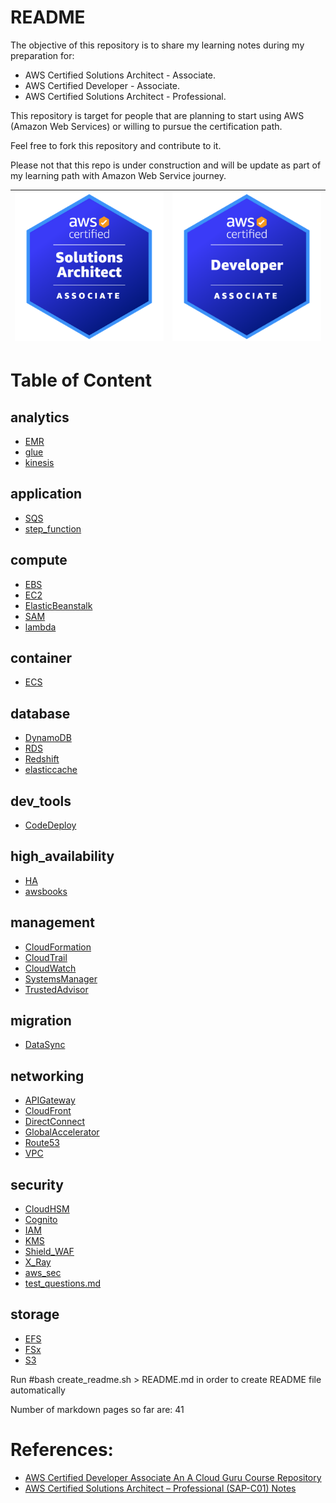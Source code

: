 # README

The objective of this repository is to share my learning notes during my preparation for:

- AWS Certified Solutions Architect - Associate.
- AWS Certified Developer - Associate.
- AWS Certified Solutions Architect - Professional.

This repository is target for people that are planning to start using AWS (Amazon Web Services) or willing to pursue the certification path.

Feel free to fork this repository and contribute to it.

Please not that this repo is under construction and will be update as part of my learning path with Amazon Web Service journey.



| <img src="./images/sa-ass.png" alt="drawing" width="400"/> | <img src="./images/devops-ass.png" alt="drawing" width="400"/> |
| ---------------------------------------------------------- | ------------------------------------------------------------ |

 

# Table of Content

## analytics
- [EMR](analytics/EMR.markdown)
- [glue](analytics/glue.markdown)
- [kinesis](analytics/kinesis.markdown)
## application
- [SQS](application/SQS.markdown)
- [step_function](application/step_function.markdown)
## compute
- [EBS](compute/EBS.markdown)
- [EC2](compute/EC2.markdown)
- [ElasticBeanstalk](compute/ElasticBeanstalk.markdown)
- [SAM](compute/SAM.markdown)
- [lambda](compute/lambda.markdown)
## container
- [ECS](container/ECS.markdown)
## database
- [DynamoDB](database/DynamoDB.markdown)
- [RDS](database/RDS.markdown)
- [Redshift](database/Redshift.markdown)
- [elasticcache](database/elasticcache.markdown)
## dev_tools
- [CodeDeploy](dev_tools/CodeDeploy.markdown)
## high_availability
- [HA](high_availability/HA.markdown)
- [awsbooks](high_availability/awsbooks.markdown)
## management
- [CloudFormation](management/CloudFormation.markdown)
- [CloudTrail](management/CloudTrail.markdown)
- [CloudWatch](management/CloudWatch.markdown)
- [SystemsManager](management/SystemsManager.markdown)
- [TrustedAdvisor](management/TrustedAdvisor.markdown)
## migration
- [DataSync](migration/DataSync.markdown)
## networking
- [APIGateway](networking/APIGateway.markdown)
- [CloudFront](networking/CloudFront.markdown)
- [DirectConnect](networking/DirectConnect.markdown)
- [GlobalAccelerator](networking/GlobalAccelerator.markdown)
- [Route53](networking/Route53.markdown)
- [VPC](networking/VPC.markdown)
## security
- [CloudHSM](security/CloudHSM.markdown)
- [Cognito](security/Cognito.markdown)
- [IAM](security/IAM.markdown)
- [KMS](security/KMS.markdown)
- [Shield_WAF](security/Shield_WAF.markdown)
- [X_Ray](security/X_Ray.markdown)
- [aws_sec](security/aws_sec.markdown)
- [test_questions.md](security/test_questions.md)
## storage
- [EFS](storage/EFS.markdown)
- [FSx](storage/FSx.markdown)
- [S3](storage/S3.markdown)



 Run #bash create_readme.sh > README.md  in order to create README file automatically

 Number of markdown pages so far are: 41




# References:

- [AWS Certified Developer Associate An A Cloud Guru Course Repository](https://github.com/ACloudGuru-Resources/course-aws-certified-developer-associate)
- [AWS Certified Solutions Architect – Professional (SAP-C01) Notes](https://github.com/Ernyoke/certified-aws-solutions-architect-professional)